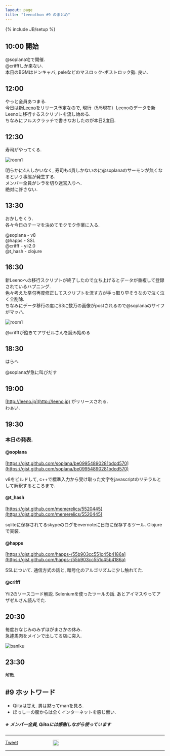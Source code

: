 ```yaml
---
layout: page
title: "leenothon #9 のまとめ"
---
```

{% include JB/setup %}

## 10:00 開始

@soplana宅で開催.  
@crifffしか来ない.  
本日のBGMはドンキャバ, peleなどのマスロック-ポストロック勢. 良い.

## 12:00

やっと全員あつまる.  
今日は[新Leeno](http://leeno.jp)をリリース予定なので, 現行（5/5現在）Leenoのデータを新Leenoに移行するスクリプトを流し始める.  
ちなみにフルスクラッチで書きなおしたのが本日2度目.

## 12:30 
寿司がやってくる.  

![room1](http://dl.dropboxusercontent.com/u/92653510/blog/leenothon%239/BJeM4d0CAAAEt3o.jpg)

明らかに4人しかいなく, 寿司も4貫しかないのに@soplanaのサーモンが無くなるという事態が発生する.  
メンバー全員がシラを切り迷宮入りへ.  
絶対に許さない.


## 13:30 
おかしをくう.  
各々今日のテーマを決めてモクモク作業に入る.
  
@soplana - v8  
@happs - SSL  
@crifff - yii2.0  
@t_hash - clojure

## 16:30 
新Leenoへの移行スクリプトが終了したので立ち上げるとデータが重複して登録されているハプニング.  
色々考えた挙句再度修正してスクリプトを流す方が手っ取り早そうなので泣く泣く全削除.  
ちなみにデータ移行の度にS3に数万の画像がpostされるので@soplanaのサイフがマッハ.

![room1](http://dl.dropboxusercontent.com/u/92653510/blog/leenothon%239/le.png)
  
@crifffが飽きてアザゼルさんを読み始める

## 18:30 

はらへ

@soplanaが急に叫びだす


## 19:00 
[http://leeno.jp](http://leeno.jp) がリリースされる.  
わぁい.


## 19:30
### 本日の発表.

#### @soplana  
[https://gist.github.com/soplana/be09954890281bdcd570](https://gist.github.com/soplana/be09954890281bdcd570)

v8をビルドして, c++で標準入力から受け取った文字をjavascriptのリテラルとして解釈するところまで.


#### @t_hash
[https://gist.github.com/memerelics/5520445](https://gist.github.com/memerelics/5520445)  

sqliteに保存されてるskypeのログをevernoteに日毎に保存するツール. Clojureで実装.

#### @happs
[https://gist.github.com/happs-/55b903cc551c45b4186a](https://gist.github.com/happs-/55b903cc551c45b4186a)

SSLについて. 通信方式の話と, 暗号化のアルゴリズムに少し触れてた.

#### @crifff

Yii2のソースコード解説. Seleniumを使ったツールの話. あとアイマスやってアザゼルさん読んでた.


## 20:30
毎度おなじみのみずほがまさかの休み.  
急遽馬肉をメインで出してる店に突入.  

![baniku](http://dl.dropboxusercontent.com/u/92653510/blog/leenothon%239/hoge.jpg)


## 23:30
解散.


## #9 ホットワード
- Qiitaは甘え. 男は黙ってmanを見ろ.
- ほっしーの腹からは全くインターネットを感じ無い.
  
##### ※ メンバー全員, Qiitaには感謝しながら使っています


---

<div id="fb-root"></div>
<script>(function(d, s, id) {
  var js, fjs = d.getElementsByTagName(s)[0];
  if (d.getElementById(id)) return;
  js = d.createElement(s); js.id = id;
  js.src = "//connect.facebook.net/ja_JP/all.js#xfbml=1&appId=273010199398913";
  fjs.parentNode.insertBefore(js, fjs);
}(document, 'script', 'facebook-jssdk'));</script>

<script>!function(d,s,id){var js,fjs=d.getElementsByTagName(s)[0],p=/^http:/.test(d.location)?'http':'https';if(!d.getElementById(id)){js=d.createElement(s);js.id=id;js.src=p+'://platform.twitter.com/widgets.js';fjs.parentNode.insertBefore(js,fjs);}}(document, 'script', 'twitter-wjs');</script>

<div style="float: left; width: 150px;">
<a href="https://twitter.com/share" class="twitter-share-button" data-hashtags="leeno_jp">Tweet</a>
</div>

<div style="float: left; width: 150px;">
<a href="http://b.hatena.ne.jp/entry/" class="hatena-bookmark-button" data-hatena-bookmark-layout="vertical-balloon" title="このエントリーをはてなブックマークに追加"><img src="http://b.st-hatena.com/images/entry-button/button-only.gif" alt="このエントリーをはてなブックマークに追加" width="20" height="20" style="border: none;" /></a><script type="text/javascript" src="http://b.st-hatena.com/js/bookmark_button.js" charset="utf-8" async="async"></script>
</div>

<div style="float: left; width: 150px;">
<div class="fb-like" data-send="true" data-layout="box_count" data-width="150" data-show-faces="true"></div>
</div>

<div style="clear:both;heigth:30px;width:1px"></div>
<div style="clear:both;heigth:300px;width:1px"></div>
<div style="clear:both;heigth:30px;width:1px"></div>

---
